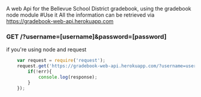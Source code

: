 A web Api for the Bellevue School District gradebook, using the gradebook node module
#Use it
All the information can be retrieved via https://gradebook-web-api.herokuapp.com
### GET /?username=[username]&password=[password]
if you're using node and request
```js
	var request = require('request');
	request.get('https://gradebook-web-api.herokuapp.com/?username=username&password=password',function(err, response){
		if(!err){
			console.log(response);
		}
	});
```
